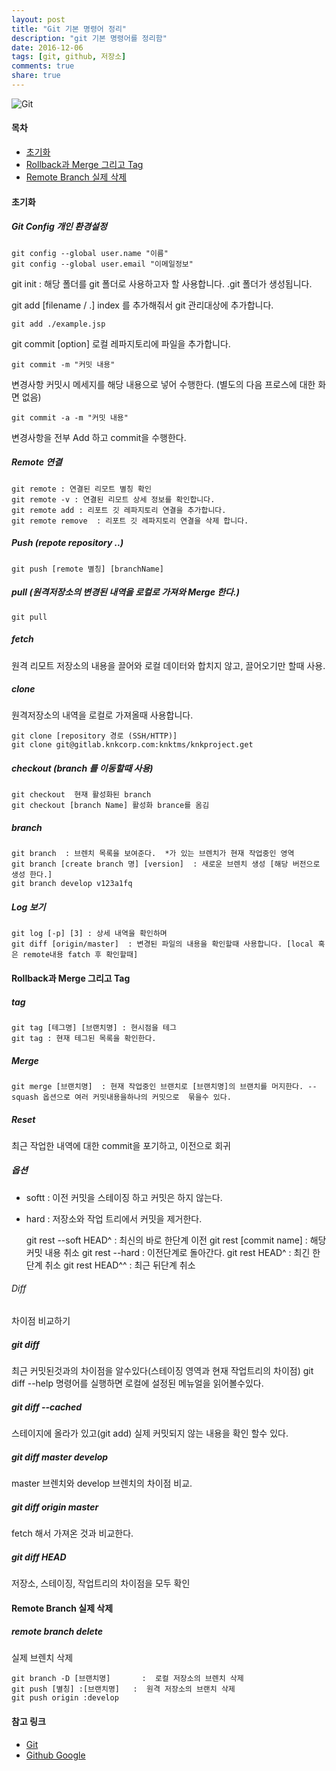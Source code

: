 ```yaml
---
layout: post
title: "Git 기본 명령어 정리"
description: "git 기본 명령어를 정리함"
date: 2016-12-06
tags: [git, github, 저장소]
comments: true
share: true
---
```


![Git](http://jijong.github.io/images/git_logo.png)

#### 목차
- [초기화](#section)
- [Rollback과 Merge 그리고 Tag](#rollback-merge--tag)
- [Remote Branch 실제 삭제](#remote-branch--)

#### 초기화

##### Git Config 개인 환경설정

    git config --global user.name "이름"
    git config --global user.email "이메일정보"

git init : 해당 폴더를 git 폴더로 사용하고자 할 사용합니다.
            .git 폴더가 생성됩니다.

git add [filename / .]   index 를 추가해줘서 git 관리대상에 추가합니다.

    git add ./example.jsp

git commit [option] 로컬 레파지토리에 파일을 추가합니다.

    git commit -m "커밋 내용"

변경사항 커밋시 메세지를 해당 내용으로 넣어 수행한다. (별도의  다음 프로스에 대한 화면 없음)

    git commit -a -m "커밋 내용"

변경사항을 전부 Add 하고 commit을 수행한다.

##### Remote 연결

    git remote : 연결된 리모트 별칭 확인
    git remote -v : 연결된 리모트 상세 정보를 확인합니다.
    git remote add : 리포트 깃 레파지토리 연결을 추가합니다.
    git remote remove  : 리포트 깃 레파지토리 연결을 삭제 합니다.

##### Push  (repote repository ..)
    git push [remote 별칭] [branchName]

##### pull (원격저장소의 변경된 내역을 로컬로 가져와 Merge 한다.)
    git pull

##### fetch
원격 리모트 저장소의 내용을 끌어와 로컬 데이터와 합치지 않고, 끌어오기만 할때 사용.

##### clone
원격저장소의 내역을 로컬로 가져올때 사용합니다.

    git clone [repository 경로 (SSH/HTTP)]
    git clone git@gitlab.knkcorp.com:knktms/knkproject.get

##### checkout (branch 를 이동할때 사용)

    git checkout  현재 활성화된 branch
    git checkout [branch Name] 활성화 brance를 옴김

##### branch

    git branch  : 브렌치 목록을 보여준다.  *가 있는 브렌치가 현재 작업중인 영역
    git branch [create branch 명] [version]  : 새로운 브렌치 생성 [해당 버전으로 생성 한다.]
    git branch develop v123a1fq

##### Log 보기

    git log [-p] [3] : 상세 내역을 확인하며
    git diff [origin/master]  : 변경된 파일의 내용을 확인할때 사용합니다. [local 혹은 remote내용 fatch 후 확인할때]


#### Rollback과 Merge 그리고 Tag

##### tag

    git tag [테그명] [브랜치명] : 현시점을 테그
    git tag : 현재 테그된 목록을 확인한다.

##### Merge

    git merge [브랜치명]  : 현재 작업중인 브랜치로 [브랜치명]의 브랜치를 머지한다. --squash 옵션으로 여러 커밋내용을하나의 커밋으로  묶을수 있다.

##### Reset
최근 작업한 내역에 대한 commit을 포기하고, 이전으로 회귀

##### 옵션

* softt : 이전 커밋을 스테이징 하고 커밋은 하지 않는다.
* hard : 저장소와 작업 트리에서 커밋을 제거한다.


    git rest --soft HEAD^ : 최신의 바로 한단계 이전
    git rest [commit name] : 해당 커밋 내용 취소
    git rest --hard : 이전단계로 돌아간다.
    git rest HEAD^ : 최긴 한단계 취소
    git rest HEAD^^ : 최근 뒤단계 취소

###### Diff
차이점 비교하기

##### git diff
최근 커밋된것과의 차이점을 알수있다(스테이징 영역과 현재 작업트리의 차이점)
git diff --help 명령어를 실행하면 로컬에 설정된 메뉴얼을 읽어볼수있다.

##### git diff --cached
스테이지에 올라가 있고(git add) 실제 커밋되지 않는 내용을 확인 할수 있다.

##### git diff master develop
master  브렌치와 develop 브렌치의 차이점 비교.

##### git diff origin master
fetch 해서 가져온 것과 비교한다.

##### git diff HEAD
저장소, 스테이징, 작업트리의 차이점을 모두 확인


#### Remote Branch 실제 삭제


##### remote branch delete


실제 브렌치 삭제

    git branch -D [브랜치명]       :  로컬 저장소의 브렌치 삭제
    git push [별칭] :[브랜치명]   :  원격 저장소의 브랜치 삭제
    git push origin :develop


#### 참고 링크
- [Git](https://git-scm.com/)
- [Github Google](https://github.com/google)

